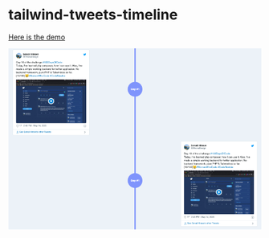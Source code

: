 # tailwind-tweets-timeline

[Here is the demo](https://codepen.io/sonali-hirave/full/ExVqPjx)


<img src="/demo.png" />
